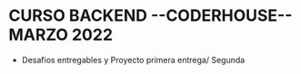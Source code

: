 # CURSO BACKEND --CODERHOUSE-- MARZO 2022
- Desafios entregables y Proyecto primera entrega/ Segunda